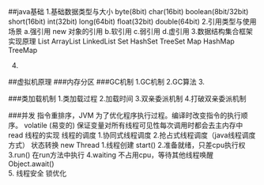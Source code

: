 ##java基础
1.基础数据类型与大小
byte(8bit) char(16bit) boolean(8bit/32bit) short(16bit) int(32bit) long(64bit) float(32bit) double(64bit)
2.引用类型与使用场景
a.强引用 new 对象的引用 
b.软引用
c.弱引用
d.虚引用
3.数据结构集合框架实现原理
List 
    ArrayList
    LinkedList
Set 
    HashSet
    TreeSet
Map 
    HashMap
    TreeMap
    
4.




##虚拟机原理
###内存分区
###GC机制
1.GC机制
2.GC算法
3.

###类加载机制
1.类加载过程
2.加载时间
3.双亲委派机制
4.打破双亲委派机制



###并发
指令重排序，JVM 为了优化程序执行过程。编译时改变指令的执行顺序。
volatile (易变的) 保证变量对所有线程可见性每次调用时都会去主内存中read
线程的实现
线程的调度
1.协同式线程调度
2.抢占式线程调度（java线程调度方式）
状态转换
new Thread 
1.线程创建 start() 
2.准备就绪，只差cpu执行权 
3.run() 在run方法中执行 
4.waiting 不占用cpu，等待其他线程唤醒 Object.await()  
5.
线程安全
锁优化